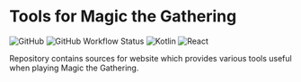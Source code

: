 # Tools for Magic the Gathering

![GitHub](https://img.shields.io/github/license/paper-lark/mtg-webtools?style=flat-square)
![GitHub Workflow Status](https://img.shields.io/github/workflow/status/paper-lark/mtg-webtools/Run%20tests?style=flat-square)
![Kotlin](https://img.shields.io/badge/Kotlin-%230095D5.svg?style=flat-square&logo=kotlin&logoColor=white)
![React](https://img.shields.io/badge/React-%2320232a.svg?style=flat-square&logo=react&logoColor=%2361DAFB)

Repository contains sources for website which provides various tools useful when playing Magic the Gathering.
